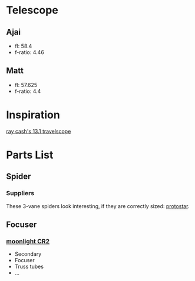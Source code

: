 # Telescope
## Ajai 
* fl: 58.4
* f-ratio: 4.46

## Matt 
* fl: 57.625
* f-ratio: 4.4

# Inspiration
[ray cash's 13.1 travelscope](http://www.raycash.org/toc.htm)

# Parts List
## Spider
### Suppliers
These 3-vane spiders look interesting, if they are correctly sized:
[protostar](http://fpi-protostar.com/s3vmnts.htm).

## Focuser
### [moonlight CR2](https://focuser.com/products.php)

* Secondary
* Focuser
* Truss tubes
* ...
